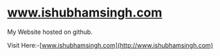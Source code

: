# www.ishubhamsingh.com
My Website hosted on github.

Visit Here:-[www.ishubhamsingh.com](http://www.ishubhamsingh.com)
